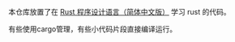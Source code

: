 本仓库放置了在 [Rust 程序设计语言（简体中文版）](https://kaisery.github.io/trpl-zh-cn/) 学习 rust 的代码。

有些使用cargo管理，有些小代码片段直接编译运行。